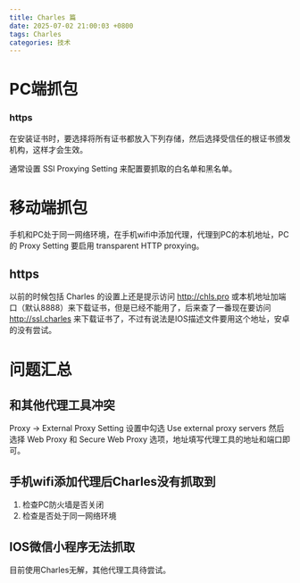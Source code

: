```yaml
---
title: Charles 篇
date: 2025-07-02 21:00:03 +0800
tags: Charles
categories: 技术
---
```


# PC端抓包
### https
在安装证书时，要选择将所有证书都放入下列存储，然后选择受信任的根证书颁发机构，这样才会生效。

通常设置 SSl Proxying Setting 来配置要抓取的白名单和黑名单。

# 移动端抓包
手机和PC处于同一网络环境，在手机wifi中添加代理，代理到PC的本机地址，PC的 Proxy Setting 要启用 transparent HTTP proxying。

## https
以前的时候包括 Charles 的设置上还是提示访问 http://chls.pro 或本机地址加端口（默认8888）来下载证书，但是已经不能用了，后来查了一番现在要访问 http://ssl.charles 来下载证书了，不过有说法是IOS描述文件要用这个地址，安卓的没有尝试。

# 问题汇总
## 和其他代理工具冲突
Proxy -> External Proxy Setting 设置中勾选 Use external proxy servers 然后选择 Web Proxy 和 Secure Web Proxy 选项，地址填写代理工具的地址和端口即可。

## 手机wifi添加代理后Charles没有抓取到
1. 检查PC防火墙是否关闭
2. 检查是否处于同一网络环境

## IOS微信小程序无法抓取
目前使用Charles无解，其他代理工具待尝试。
